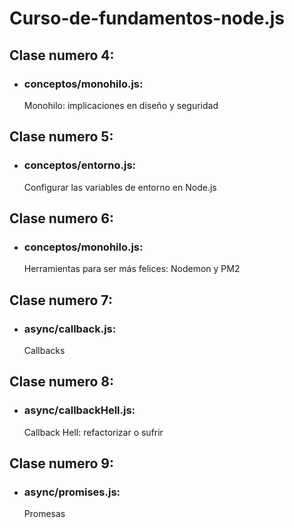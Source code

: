 # Curso-de-fundamentos-node.js

## Clase numero 4:
 - ### conceptos/monohilo.js: 
   Monohilo: implicaciones en diseño y seguridad


## Clase numero 5:
 - ### conceptos/entorno.js: 
   Configurar las variables de entorno en Node.js

## Clase numero 6:
 - ### conceptos/monohilo.js: 
   Herramientas para ser más felices: Nodemon y PM2

## Clase numero 7:
 - ### async/callback.js: 
   Callbacks

## Clase numero 8:
 - ### async/callbackHell.js: 
   Callback Hell: refactorizar o sufrir

## Clase numero 9:
 - ### async/promises.js: 
   Promesas
